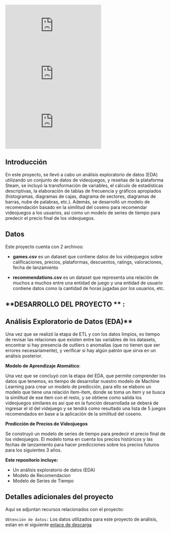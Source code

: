 ![GitHub repo size](https://img.shields.io/github/repo-size/scottydocs/README-template.md)
![GitHub contributors](https://img.shields.io/github/contributors/scottydocs/README-template.md)
![GitHub stars](https://img.shields.io/github/stars/scottydocs/README-template.md?style=social)

## Introducción

En este proyecto, se llevó a cabo un análisis exploratorio de datos (EDA) utilizando un conjunto de datos de videojuegos, y reseñas de la plataforma Steam, se incluyó la transformación de variables, el cálculo de estadísticas descriptivas, la elaboración de tablas de frecuencia y gráficos apropiados (histogramas, diagramas de cajas, diagrama de sectores, diagramas de barras, nube de palabras, etc.). Además, se desarrolló un modelo de recomendación basado en la similitud del coseno para recomendar videojuegos a los usuarios, así como un modelo de series de tiempo para predecir el precio final de los videojuegos.

## Datos
Este proyecto cuenta con 2 archivos:

* **games.csv**  es un dataset que contiene datos de los videojuegos sobre calificaciones, precios, plataformas, descuentos, ratings, valoraciones, fecha de lanzamiento

* **recommendations.csv** es un dataset que representa una relación de muchos a muchos entre una entidad de juego y una entidad de usuario contiene datos como la cantidad de horas jugadas por los usuarios, etc.

## **DESARROLLO DEL PROYECTO ** :

## Análisis Exploratorio de Datos (EDA)**

Una vez que se realizó la etapa de ETL y con los datos limpios, es tiempo de revisar las relaciones que existen entre las variables de los datasets, encontrar si hay presencia de outliers o anomalías (que no tienen que ser errores necesariamente), y verificar si hay algún patrón que sirva en un análisis posterior.


**Modelo de Aprendizaje Atomático**:

Una vez que se concluyó con la etapa del EDA, que permite comprender los datos que tenemos, es tiempo de desarrollar nuestro modelo de Machine Learning para crear un modelo de predicción, para ello se elaboro un modelo que tiene una relación ítem-ítem, donde se toma un item y se busca la similitud de ese ítem con el resto, y se obtiene como salida los videojuegos similares es así que en la función desarrollada se deberá de ingresar el id del videjuego y se tendrá como resultado una lista de 5 juegos recomendados en base a la aplicación de la similitud del coseno.


**Predicción de Precios de Videojuegos**

Se construyó un modelo de series de tiempo para predecir el precio final de los videojuegos. El modelo toma en cuenta los precios históricos y las fechas de lanzamiento para hacer predicciones sobre los precios futuros para los siguientes 3 años.

**Este repositorio incluye:**

+ Un análisis exploratorio de datos (EDA)<br>
+ Modelo de Recomendacion<br>
+ Modelo de Series de Tiempo<br>

## Detalles adicionales del proyecto

Aquí se adjuntan recursos relacionados con el proyecto:

`Obtención de datos:` Los datos utilizados para este proyecto de análisis, estan en el siguiente [enlace de descarga](https://drive.google.com/drive/folders/10whQV6p9HlzL5iz3y23FFX8um5raGSg_?usp=sharing) 





